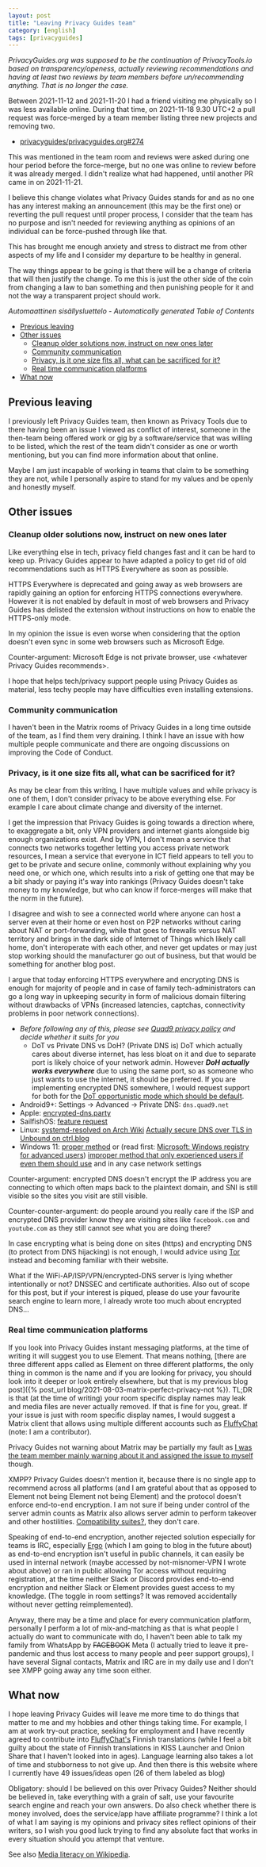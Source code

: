 ```yaml
---
layout: post
title: "Leaving Privacy Guides team"
category: [english]
tags: [privacyguides]
---
```


_PrivacyGuides.org was supposed to be the continuation of PrivacyTools.io
based on transparency/openess, actually reviewing recommendations and having
at least two reviews by team members before un/recommending anything. That
is no longer the case._

Between 2021-11-12 and 2021-11-20 I had a friend visiting me physically so
I was less available online. During that time, on 2021-11-18 9.30 UTC+2
a pull request was force-merged by a team member listing three new projects
and removing two.

- [privacyguides/privacyguides.org#274](https://github.com/privacyguides/privacyguides.org/pull/274)

This was mentioned in the team room and reviews were asked during one hour
period before the force-merge, but no one was online to review before it was
already merged. I didn't realize what had happened, until another PR came in
on 2021-11-21.

I believe this change violates what Privacy Guides stands for and as no one
has any interest making an announcement (this may be the first one) or
reverting the pull request until proper process, I consider that the team
has no purpose and isn't needed for reviewing anything as opinions of an
individual can be force-pushed through like that.

This has brought me enough anxiety and stress to distract me from other
aspects of my life and I consider my departure to be healthy in general.

The way things appear to be going is that there will be a change of criteria
that will then justify the change. To me this is just the other side of the
coin from changing a law to ban something and then punishing people for it
and not the way a transparent project should work.

<!-- editorconfig-checker-disable -->
<!-- prettier-ignore-start -->

<!-- START doctoc generated TOC please keep comment here to allow auto update -->
<!-- DON'T EDIT THIS SECTION, INSTEAD RE-RUN doctoc TO UPDATE -->
_Automaattinen sisällysluettelo - Automatically generated Table of Contents_

- [Previous leaving](#previous-leaving)
- [Other issues](#other-issues)
  - [Cleanup older solutions now, instruct on new ones later](#cleanup-older-solutions-now-instruct-on-new-ones-later)
  - [Community communication](#community-communication)
  - [Privacy, is it one size fits all, what can be sacrificed for it?](#privacy-is-it-one-size-fits-all-what-can-be-sacrificed-for-it)
  - [Real time communication platforms](#real-time-communication-platforms)
- [What now](#what-now)

<!-- END doctoc generated TOC please keep comment here to allow auto update -->

<!-- prettier-ignore-end -->
<!-- editorconfig-checker-enable -->

## Previous leaving

I previously left Privacy Guides team, then known as Privacy Tools due to
there having been an issue I viewed as conflict of interest, someone in the
then-team being offered work or gig by a software/service that was willing to
be listed, which the rest of the team didn't consider as one or worth mentioning,
but you can find more information about that online.

Maybe I am just incapable of working in teams that claim to be something
they are not, while I personally aspire to stand for my values and be openly
and honestly myself.

## Other issues

### Cleanup older solutions now, instruct on new ones later

Like everything else in tech, privacy field changes fast and it can be hard
to keep up. Privacy Guides appear to have adapted a policy to get rid of old
recommendations such as HTTPS Everywhere as soon as possible.

HTTPS Everywhere is deprecated and going away as web browsers are rapidly
gaining an option for enforcing HTTPS connections everywhere. However it is
not enabled by default in most of web browsers and Privacy Guides has delisted
the extension without instructions on how to enable the HTTPS-only mode.

In my opinion the issue is even worse when considering that the option doesn't
even sync in some web browsers such as Microsoft Edge.

Counter-argument: Microsoft Edge is not private browser, use \<whatever Privacy Guides recommends\>.

I hope that helps tech/privacy support people using Privacy Guides as material,
less techy people may have difficulties even installing extensions.

### Community communication

I haven't been in the Matrix rooms of Privacy Guides in a long time outside
of the team, as I find them very draining. I think I have an issue with how
multiple people communicate and there are ongoing discussions on improving the
Code of Conduct.

### Privacy, is it one size fits all, what can be sacrificed for it?

As may be clear from this writing, I have multiple values and while privacy
is one of them, I don't consider privacy to be above everything else. For
example I care about climate change and diversity of the internet.

I get the impression that Privacy Guides is going towards a direction where, to
exaggregate a bit, only VPN providers and internet giants alongside big enough
organizations exist. And by VPN, I don't mean a service that connects two
networks together letting you access private network resources, I mean a service
that everyone in ICT field appears to tell you to get to be private and secure
online, commonly without explaining why you need one, or which one, which
results into a risk of getting one that may be a bit shady or paying it's
way into rankings (Privacy Guides doesn't take money to my knowledge, but who
can know if force-merges will make that the norm in the future).

I disagree and wish to see a connected world where anyone can host a server
even at their home or even host on P2P networks without caring about NAT or
port-forwarding, while that goes to firewalls versus NAT territory and brings
in the dark side of Internet of Things which likely call home, don't interoperate
with each other, and never get updates or may just stop working should the
manufacturer go out of business, but that would be something for another blog post.

I argue that today enforcing HTTPS everywhere and encrypting DNS is enough
for majority of people and in case of family tech-administrators can go
a long way in upkeeping security in form of malicious domain filtering without
drawbacks of VPNs (increased latencies, captchas, connectivity problems in
poor network connections).

- _Before following any of this, please see [Quad9 privacy policy](https://quad9.net/service/privacy/) and decide whether it suits for you_
  - DoT vs Private DNS vs DoH? (Private DNS is) DoT which actually cares about diverse internet, has less bloat on it
    and due to separate port is likely choice of your network admin. However **_DoH actually works everywhere_**
    due to using the same port, so as someone who just wants to use the internet, it should be preferred.
    If you are implementing encrypted DNS somewhere, I would request support
    for both for the [DoT opportunistic mode which should be default](https://datatracker.ietf.org/doc/html/rfc8310#section-5).
- Android9+: Settings -> Advanced -> Private DNS: `dns.quad9.net`
- Apple: [encrypted-dns.party](https://encrypted-dns.party/)
- SailfishOS: [feature request](https://forum.sailfishos.org/t/support-doh-for-sailfish/3616?u=mikaela)
- Linux: [systemd-resolved on Arch Wiki](https://wiki.archlinux.org/title/Systemd-resolved#DNS_over_TLS) [Actually secure DNS over TLS in Unbound on ctrl.blog](https://www.ctrl.blog/entry/unbound-tls-forwarding.html)
- Windows 11: [proper method](https://docs.microsoft.com/windows-server/networking/dns/doh-client-support) or (read first: [Microsoft: Windows registry for advanced users](https://docs.microsoft.com/troubleshoot/windows-server/performance/windows-registry-advanced-users)) [improper method that only experienced users if even them should use](https://gitea.blesmrt.net/mikaela/shell-things/src/branch/master/Windows/DoH/DohWellKnownServers.reg) and in any case network settings

Counter-argument: encrypted DNS doesn't encrypt the IP address you are connecting
to which often maps back to the plaintext domain, and SNI is still visible so
the sites you visit are still visible.

Counter-counter-argument: do people around you really care if the ISP and
encrypted DNS provider know they are visiting sites like `facebook.com` and
`youtube.com` as they still cannot see what you are doing there?

In case encrypting what is being done on sites (https) and encrypting DNS
(to protect from DNS hijacking) is not enough, I would advice using [Tor](https://torproject.org/) instead
and becoming familiar with their website.

What if the WiFi-AP/ISP/VPN/encrypted-DNS server is lying whether intentionally or not? DNSSEC
and certificate authorities. Also out of scope for this post, but if your
interest is piqued, please do use your favourite search engine to learn more,
I already wrote too much about encrypted DNS...

### Real time communication platforms

If you look into Privacy Guides instant messaging platforms, at the time
of writing it will suggest you to use Element. That means nothing,
[there are three different apps called as Element on three different platforms, the only thing in common is the name and if you are looking for privacy, you should look into it deeper or look entirely elsewhere, but that is my previous blog post]({% post_url blog/2021-08-03-matrix-perfect-privacy-not %}). TL;DR is that (at the time of writing)
your room specific display names may leak and media files are never actually
removed. If that is fine for you, great. If your issue is just with
room specific display names, I would suggest a Matrix client that allows
using multiple different accounts such as [FluffyChat](https://fluffychat.im/) (note:
I am a contributor).

Privacy Guides not warning about Matrix may be partially my fault
as [I was the team member mainly warning about it and assigned the issue to myself](https://github.com/privacyguides/privacyguides.org/issues/50) though.

XMPP? Privacy Guides doesn't mention it, because there is no single app
to recommend across all platforms (and I am grateful about that
as opposed to Element not being Element not being Element) and the protocol
doesn't enforce end-to-end encryption. I am not sure if being under control
of the server admin counts as Matrix also allows server admin to perform takeover
and other hostilities. [Compatibility suites?](https://xmpp.org/about/myths/#everybody-implements-different-incompatible-extensions),
they don't care.

Speaking of end-to-end encryption, another rejected solution especially for
teams is IRC, especially [Ergo](https://ergo.chat/) (which I am going
to blog in the future about) as end-to-end encryption
isn't useful in public channels, it can easily be used in internal network
(maybe accessed by not-misnomer-VPN I wrote about above) or ran in public
allowing Tor access without requiring registration, at the time neither Slack
or Discord provides end-to-end encryption and neither Slack or Element provides
guest access to my knowledge. (The toggle in room settings? It was removed
accidentally without never getting reimplemented).

Anyway, there may be a time and place for every communication platform,
personally I perform a lot of mix-and-matching as that is what people I
actually do want to communicate with do, I haven't been able to talk my
family from WhatsApp by <s>FACEBOOK</s> Meta (I actually tried to leave
it pre-pandemic and thus lost access to many people and peer support groups),
I have several Signal contacts, Matrix and IRC are in my daily use and I
don't see XMPP going away any time soon either.

## What now

I hope leaving Privacy Guides will leave me more time to do things that matter
to me and my hobbies and other things taking time. For example, I am at work
try-out practice, seeking for employment and I have recently agreed to contribute
into [FluffyChat's](https://fluffychat.im/) Finnish translations (while I feel
a bit guilty about the state of Finnish translations in KISS Launcher and Onion Share
that I haven't looked into in ages). Language learning also takes a lot of time
and stubborness to not give up. And then there is this website where I currently
have 49 issues/ideas open (26 of them labeled as blog)

Obligatory: should I be believed on this over Privacy Guides? Neither
should be believed in, take everything with a grain of salt, use your
favourite search engine and reach your own answers. Do also check whether
there is money involved, does the service/app have affiliate programme? I think
a lot of what I am saying is my opinions and privacy sites reflect opinions
of their writers, so I wish you good luck trying to find any absolute fact
that works in every situation should you attempt that venture.

See also [Media literacy on Wikipedia](https://en.wikipedia.org/wiki/Media_literacy).
